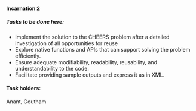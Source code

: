 #### Incarnation 2
##### Tasks to be done here:
 - Implement the solution to the CHEERS problem after a detailed investigation of all opportunities for reuse
 - Explore native functions and APIs that can support solving the problem efficiently.
 - Ensure adequate modifiability, readability, reusability, and understandability to the code.
 - Facilitate providing sample outputs and express it as in XML.
 
#### Task holders:
Anant, Goutham
